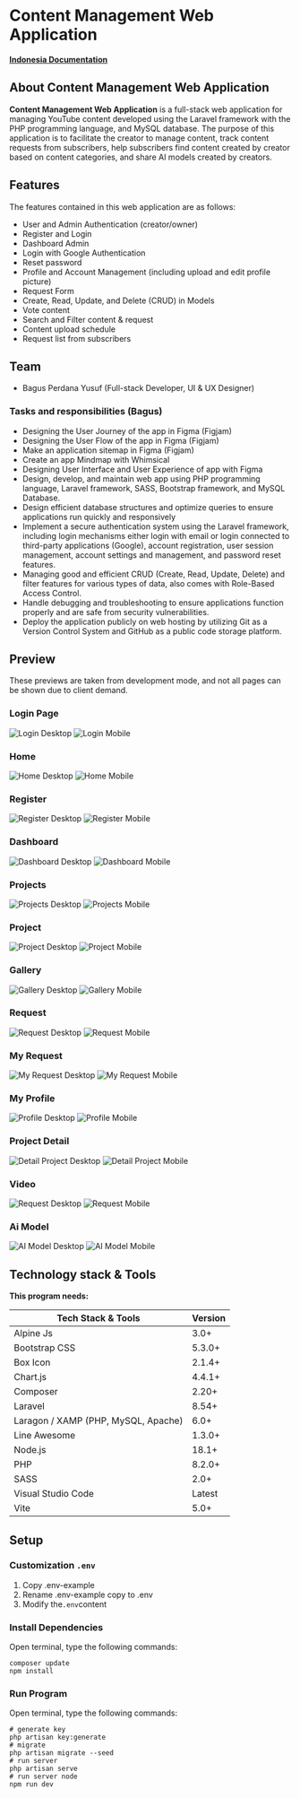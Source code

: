 # Content Management Web Application

[**Indonesia Documentation**](/docs/id/README.md)

## About Content Management Web Application

**Content Management Web Application** is a full-stack web application for managing YouTube content developed using the Laravel framework with the PHP programming language, and MySQL database. The purpose of this application is to facilitate the creator to manage content, track content requests from subscribers, help subscribers find content created by creator based on content categories, and share AI models created by creators.

## Features

The features contained in this web application are as follows:

-   User and Admin Authentication (creator/owner)
-   Register and Login
-   Dashboard Admin
-   Login with Google Authentication
-   Reset password
-   Profile and Account Management (including upload and edit profile picture)
-   Request Form
-   Create, Read, Update, and Delete (CRUD) in Models
-   Vote content
-   Search and Filter content & request
-   Content upload schedule
-   Request list from subscribers

## Team

-   Bagus Perdana Yusuf (Full-stack Developer, UI & UX Designer)

### Tasks and responsibilities (Bagus)

-   Designing the User Journey of the app in Figma (Figjam)
-   Designing the User Flow of the app in Figma (Figjam)
-   Make an application sitemap in Figma (Figjam)
-   Create an app Mindmap with Whimsical
-   Designing User Interface and User Experience of app with Figma
-   Design, develop, and maintain web app using PHP programming language, Laravel framework, SASS, Bootstrap framework, and MySQL Database.
-   Design efficient database structures and optimize queries to ensure applications run quickly and responsively
-   Implement a secure authentication system using the Laravel framework, including login mechanisms either login with email or login connected to third-party applications (Google), account registration, user session management, account settings and management, and password reset features.
-   Managing good and efficient CRUD (Create, Read, Update, Delete) and filter features for various types of data, also comes with Role-Based Access Control.
-   Handle debugging and troubleshooting to ensure applications function properly and are safe from security vulnerabilities.
-   Deploy the application publicly on web hosting by utilizing Git as a Version Control System and GitHub as a public code storage platform.

## Preview

These previews are taken from development mode, and not all pages can be shown due to client demand.

### Login Page

![Login Desktop](docs/images/login-desktop.png)
![Login Mobile](docs/images/login-mobile.png)

### Home

![Home Desktop](docs/images/home-desktop.png)
![Home Mobile](docs/images/home-mobile.png)

### Register

![Register Desktop](docs/images/register-desktop.png)
![Register Mobile](docs/images/register-mobile.png)

### Dashboard

![Dashboard Desktop](docs/images/dashboard-desktop.png)
![Dashboard Mobile](docs/images/dashboard-mobile.png)

### Projects

![Projects Desktop](docs/images/projects-desktop.png)
![Projects Mobile](docs/images/projects-mobile.png)

### Project

![Project Desktop](docs/images/project-desktop.png)
![Project Mobile](docs/images/project-mobile.png)

### Gallery

![Gallery Desktop](docs/images/gallery-desktop.png)
![Gallery Mobile](docs/images/gallery-mobile.png)

### Request

![Request Desktop](docs/images/rl-desktop.png)
![Request Mobile](docs/images/rl-mobile.png)

### My Request

![My Request Desktop](docs/images/myreq-desktop.png)
![My Request Mobile](docs/images/myreq-mobile.png)

### My Profile

![Profile Desktop](docs/images/profile-desktop.png)
![Profile Mobile](docs/images/profile-mobile.png)

### Project Detail

![Detail Project Desktop](docs/images/detailpro-desktop.png)
![Detail Project Mobile](docs/images/detailpro-mobile.png)

### Video

![Request Desktop](docs/images/video-desktop.png)
![Request Mobile](docs/images/video-mobile.png)

### Ai Model

![AI Model Desktop](docs/images/model-list-desktop.png)
![AI Model Mobile](docs/images/model-list-mobile.png)

## Technology stack & Tools

**This program needs:**

| Tech Stack & Tools                  | Version |
| ----------------------------------- | ------- |
| Alpine Js                           | 3.0+    |
| Bootstrap CSS                       | 5.3.0+  |
| Box Icon                            | 2.1.4+  |
| Chart.js                            | 4.4.1+  |
| Composer                            | 2.20+   |
| Laravel                             | 8.54+   |
| Laragon / XAMP (PHP, MySQL, Apache) | 6.0+    |
| Line Awesome                        | 1.3.0+  |
| Node.js                             | 18.1+   |
| PHP                                 | 8.2.0+  |
| SASS                                | 2.0+    |
| Visual Studio Code                  | Latest  |
| Vite                                | 5.0+    |

## Setup

### Customization `.env`

1. Copy .env-example
2. Rename .env-example copy to .env
3. Modify the`.env`content

### Install Dependencies

Open terminal, type the following commands:

```shell
composer update
npm install
```

### Run Program

Open terminal, type the following commands:

```shell
# generate key
php artisan key:generate
# migrate
php artisan migrate --seed
# run server
php artisan serve
# run server node
npm run dev
```
